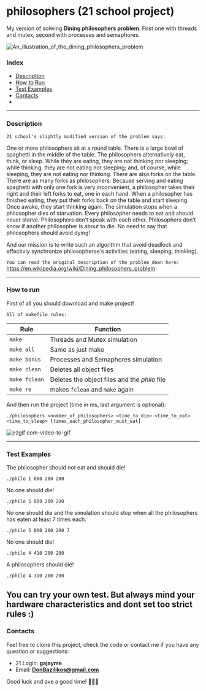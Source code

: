 # philosophers (21 school project)

My version of solwing __Dining philosophers problem__. First one with threads and mutex, second with processes and semaphores. 

![An_illustration_of_the_dining_philosophers_problem](https://user-images.githubusercontent.com/90501558/173900008-cd667806-2561-48aa-bbb6-8dc582fc078f.png)


### Index

* [Description](#Description)
* [How to Run](#How_to_run)
* [Test Examples](#Test_examples)
* [Contacts](#Contacts)
* 

---
### Description

``21 school's slightly modified version of the problem says:``

One or more philosophers sit at a round table. There is a large bowl of spaghetti in the middle of the table.
The philosophers alternatively eat, think, or sleep. While they are eating, they are not thinking nor sleeping;
while thinking, they are not eating nor sleeping; and, of course, while sleeping, they are not eating nor thinking.
There are also forks on the table. There are as many forks as philosophers. 
Because serving and eating spaghetti with only one fork is very inconvenient, a philosopher takes their right and their
left forks to eat, one in each hand. When a philosopher has finished eating, they put their forks back on the table and start sleeping.
Once awake, they start thinking again. The simulation stops when a philosopher dies of starvation. Every philosopher needs
to eat and should never starve. Philosophers don’t speak with each other. Philosophers don’t know if another philosopher
is about to die. No need to say that philosophers should avoid dying!

And our mission is to write such an algorithm that avoid deadlock and effectivly synchronize philosopherse's activities
(eating, sleeping, thinking).

``You can read the original description of the problem down here:``
https://en.wikipedia.org/wiki/Dining_philosophers_problem


---
### How to run

First of all you should download and make project!

``All of makefile rules:``

| Rule | Function |
| - | - |
| ``make`` | Threads and Mutex simulation |
| ``make all`` | Same as just make |
| ``make bonus`` | Processes and Semaphores simulation |
| ``make clean`` | Deletes all object files |
| ``make fclean`` | Deletes the object files and the _philo_ file |
| ``make re`` | makes ``fclean`` and ``make`` again |

And then run the project (time in ms, last argument is optional):
```
./philosophers <number_of_philosophers> <time_to_die> <time_to_eat> <time_to_sleep> [times_each_philosopher_must_eat]
```
![ezgif com-video-to-gif](https://user-images.githubusercontent.com/90501558/173922097-f6672b84-0fbb-47a7-ae38-c7a0509ce857.gif)
___
### Test Examples

The philosopher should not eat and should die!
```commandline
./philo 1 800 200 200
```
No one should die!
```commandline
./philo 5 800 200 200
```
No one should die and the simulation should stop when all the philosophers has 
eaten at least 7 times each.
```commandline
./philo 5 800 200 200 7
```
No one should die!
```commandline
./philo 4 410 200 200
```
A philosophers should die!
```commandline
./philo 4 310 200 200
```

You can try your own test.
But always mind your hardware characteristics and dont set too strict rules :)
---
### Contacts

Feel free to clone this project, check the code or contact me if you have any question or suggestions:

* 21 Login:   **gajayme**
* Email:    **DonBazilikos@gmail.com**

Good luck and ave a good time! 🤔🤔🤔
